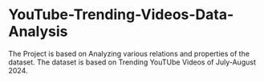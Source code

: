 # YouTube-Trending-Videos-Data-Analysis
The Project is based on Analyzing various relations and properties of the dataset. The dataset is based on Trending YouTUbe Videos of July-August 2024.
